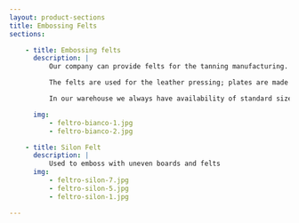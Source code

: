 ```yaml
---
layout: product-sections
title: Embossing Felts
sections:

    - title: Embossing felts
      description: |
          Our company can provide felts for the tanning manufacturing. <br>

          The felts are used for the leather pressing; plates are made from 100% wool and are available in different sizes, density and thickness according to the customer requirements. <br>

          In our warehouse we always have availability of standard sized felts, in order to provide and guarantee our customers an efficient service delivery.

      img:
          - feltro-bianco-1.jpg
          - feltro-bianco-2.jpg

    - title: Silon Felt
      description: |
          Used to emboss with uneven boards and felts
      img:
          - feltro-silon-7.jpg
          - feltro-silon-5.jpg
          - feltro-silon-1.jpg

---
```

